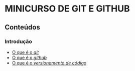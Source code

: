 # MINICURSO DE GIT E GITHUB

## Conteúdos

### Introdução

- [O que é o *git*](/.git.md)
- [O que é o *github*](/.github.md)
- [O que é o *versionamento de código*](/.versionamento.md)
